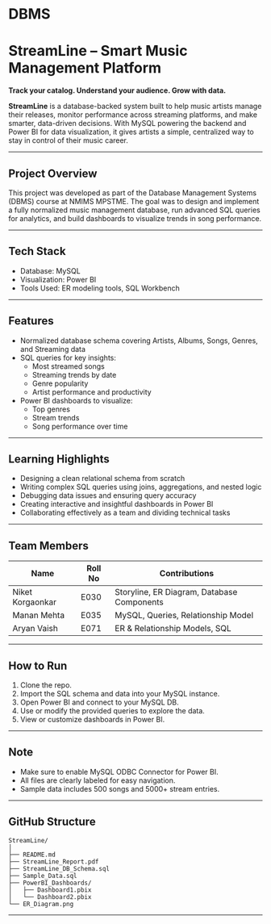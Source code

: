 # DBMS



# StreamLine – Smart Music Management Platform

**Track your catalog. Understand your audience. Grow with data.**

**StreamLine** is a database-backed system built to help music artists manage their releases, monitor performance across streaming platforms, and make smarter, data-driven decisions. With MySQL powering the backend and Power BI for data visualization, it gives artists a simple, centralized way to stay in control of their music career.

---

## Project Overview

This project was developed as part of the Database Management Systems (DBMS) course at NMIMS MPSTME. The goal was to design and implement a fully normalized music management database, run advanced SQL queries for analytics, and build dashboards to visualize trends in song performance.

---

## Tech Stack

- Database: MySQL  
- Visualization: Power BI  
- Tools Used: ER modeling tools, SQL Workbench  

---

## Features

- Normalized database schema covering Artists, Albums, Songs, Genres, and Streaming data
- SQL queries for key insights:
  - Most streamed songs
  - Streaming trends by date
  - Genre popularity
  - Artist performance and productivity
- Power BI dashboards to visualize:
  - Top genres
  - Stream trends
  - Song performance over time

---

## Learning Highlights

- Designing a clean relational schema from scratch
- Writing complex SQL queries using joins, aggregations, and nested logic
- Debugging data issues and ensuring query accuracy
- Creating interactive and insightful dashboards in Power BI
- Collaborating effectively as a team and dividing technical tasks

---

## Team Members

| Name             | Roll No | Contributions                                     |
|------------------|---------|--------------------------------------------------|
| Niket Korgaonkar | E030    | Storyline, ER Diagram, Database Components       |
| Manan Mehta      | E035    | MySQL, Queries, Relationship Model               |
| Aryan Vaish      | E071    | ER & Relationship Models, SQL                    |

---

## How to Run

1. Clone the repo.
2. Import the SQL schema and data into your MySQL instance.
3. Open Power BI and connect to your MySQL DB.
4. Use or modify the provided queries to explore the data.
5. View or customize dashboards in Power BI.

---

## Note

- Make sure to enable MySQL ODBC Connector for Power BI.
- All files are clearly labeled for easy navigation.
- Sample data includes 500 songs and 5000+ stream entries.

---

## GitHub Structure

```
StreamLine/
│
├── README.md
├── StreamLine_Report.pdf
├── StreamLine_DB_Schema.sql
├── Sample_Data.sql
├── PowerBI_Dashboards/
│   ├── Dashboard1.pbix
│   └── Dashboard2.pbix
└── ER_Diagram.png
```

---

